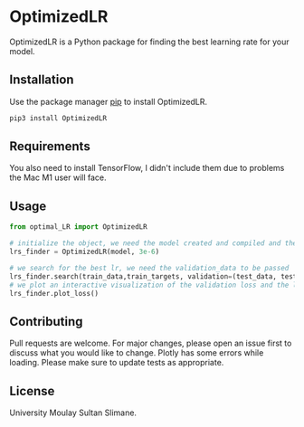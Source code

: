 # OptimizedLR

OptimizedLR is a Python package for finding the best learning rate for your model.

## Installation

Use the package manager [pip](https://pip.pypa.io/en/stable/) to install OptimizedLR.

```bash
pip3 install OptimizedLR
```
## Requirements
You also need to install TensorFlow, I didn't include them due to problems the Mac M1 user will face.
## Usage

```python
from optimal_LR import OptimizedLR

# initialize the object, we need the model created and compiled and the learning rate min value
lrs_finder = OptimizedLR(model, 3e-6)

# we search for the best lr, we need the validation_data to be passed
lrs_finder.search(train_data,train_targets, validation=(test_data, test_targets), epochs= 10, batch=16)
# we plot an interactive visualization of the validation loss and the learning rates
lrs_finder.plot_loss()
```

## Contributing

Pull requests are welcome. For major changes, please open an issue first
to discuss what you would like to change.
Plotly has some errors while loading.
Please make sure to update tests as appropriate.

## License
University Moulay Sultan Slimane.
